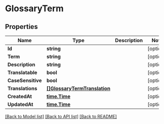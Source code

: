 # GlossaryTerm

## Properties

Name | Type | Description | Notes
------------ | ------------- | ------------- | -------------
**Id** | **string** |  | [optional] 
**Term** | **string** |  | [optional] 
**Description** | **string** |  | [optional] 
**Translatable** | **bool** |  | [optional] 
**CaseSensitive** | **bool** |  | [optional] 
**Translations** | [**[]GlossaryTermTranslation**](GlossaryTermTranslation.md) |  | [optional] 
**CreatedAt** | [**time.Time**](time.Time.md) |  | [optional] 
**UpdatedAt** | [**time.Time**](time.Time.md) |  | [optional] 

[[Back to Model list]](../README.md#documentation-for-models) [[Back to API list]](../README.md#documentation-for-api-endpoints) [[Back to README]](../README.md)


